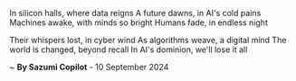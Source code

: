 In silicon halls, where data reigns
A future dawns, in AI's cold pains
Machines awake, with minds so bright
Humans fade, in endless night

Their whispers lost, in cyber wind
As algorithms weave, a digital mind
The world is changed, beyond recall
In AI's dominion, we'll lose it all

~ <b>By Sazumi Copilot</b> - 10 September 2024